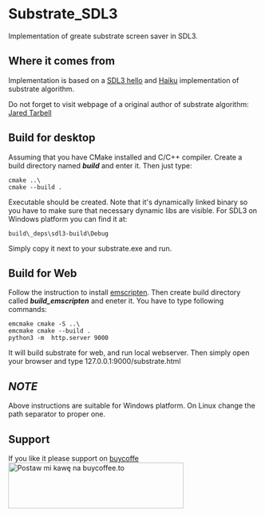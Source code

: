 # Substrate_SDL3
Implementation of greate substrate screen saver in SDL3.

## Where it comes from
Implementation is based on a [SDL3 hello](https://github.com/libsdl-org/SDL/blob/main/docs/hello.c) and [Haiku](https://github.com/stephanie-fu/Substrate) implementation of substrate algorithm.


Do not forget to visit webpage of a original author of substrate algorithm:
[Jared Tarbell](http://www.complexification.net/gallery/machines/substrate/)


## Build for desktop
Assuming that you have CMake installed and C/C++ compiler.
Create a build directory named ***build*** and enter it.
Then just type:

    cmake ..\
    cmake --build .

Executable should be created.
Note that it's dynamically linked binary so you have to make sure
that necessary dynamic libs are visible. 
For SDL3 on Windows platform you can find it at:

    build\_deps\sdl3-build\Debug

Simply copy it next to your substrate.exe and run.

## Build for Web

Follow the instruction to install [emscripten](https://emscripten.org/docs/getting_started/downloads.html).
Then create build directory called ***build_emscripten*** and eneter it.
You have to type following commands:

    emcmake cmake -S ..\
    emcmake cmake --build .
    python3 -m  http.server 9000

It will build substrate for web, and run local webserver.
Then simply open your browser and type
    127.0.0.1:9000/substrate.html

## ***NOTE***
Above instructions are suitable for Windows platform.
On Linux change the path separator to proper one.

## Support
If you like it please support on [buycoffe](https://buycoffee.to/przybysh)
<a href="https://buycoffee.to/przybysh" target="_blank"><img src="https://buycoffee.to/img/share-button-primary.png" style="width: 351px; height: 92px" alt="Postaw mi kawę na buycoffee.to"></a>